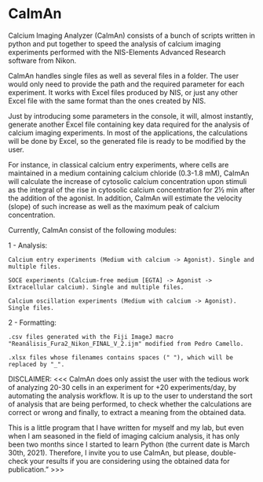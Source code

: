# CaImAn

Calcium Imaging Analyzer (CaImAn) consists of a bunch of scripts written in python and put together to speed the analysis of calcium imaging experiments performed with the NIS-Elements Advanced Research software from Nikon.

CaImAn handles single files as well as several files in a folder. The user would only need to provide the path and the required parameter for each experiment. It works with Excel files produced by NIS, or just any other Excel file with the same format than the ones created by NIS.

Just by introducing some parameters in the console, it will, almost instantly, generate another Excel file containing key data required for the analysis of calcium imaging experiments. In most of the applications, the calculations will be done by Excel, so the generated file is ready to be modified by the user.

For instance, in classical calcium entry experiments, where cells are maintained in a medium containing calcium chloride (0.3-1.8 mM), CaImAn will calculate the increase of cytosolic calcium concentration upon stimuli as the integral of the rise in cytosolic calcium concentration for 2½ min after the addition of the agonist. In addition, CaImAn will estimate the velocity (slope) of such increase as well as the maximum peak of calcium concentration.

Currently, CaImAn consist of the following modules:

1 - Analysis:

    Calcium entry experiments (Medium with calcium -> Agonist). Single and multiple files.
    
    SOCE experiments (Calcium-free medium [EGTA] -> Agonist -> Extracellular calcium). Single and multiple files.
    
    Calcium oscillation experiments (Medium with calcium -> Agonist). Single files.
    
2 - Formatting:

    .csv files generated with the Fiji ImageJ macro "Reanálisis_Fura2_Nikon_FINAL_V_2.ijm" modified from Pedro Camello.
    
    .xlsx files whose filenames contains spaces (" "), which will be replaced by "_".

DISCLAIMER:
<<< CaImAn does only assist the user with the tedious work of analyzing 20-30 cells in an experiment for +20 experiments/day, by automating the analysis workflow. It is up to the user to understand the sort of analysis that are being performed, to check whether the calculations are correct or wrong and finally, to extract a meaning from the obtained data.

This is a little program that I have written for myself and my lab, but even when I am seasoned in the field of imaging calcium analysis, it has only been two months since I started to learn Python (the current date is March 30th, 2021). Therefore, I invite you to use CaImAn, but please, double-check your results if you are considering using the obtained data for publication.” >>>

